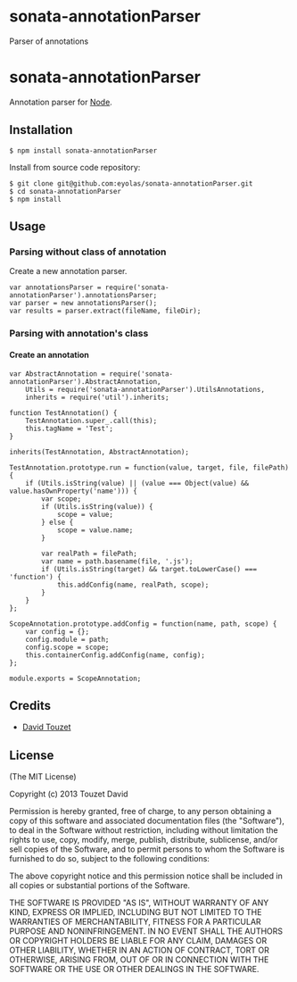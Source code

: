 sonata-annotationParser
=======================

Parser of annotations

# sonata-annotationParser

Annotation parser for [Node](http://nodejs.org).

## Installation

    $ npm install sonata-annotationParser

Install from source code repository:

    $ git clone git@github.com:eyolas/sonata-annotationParser.git
    $ cd sonata-annotationParser
    $ npm install

## Usage

### Parsing without class of annotation

Create a new annotation parser.

    var annotationsParser = require('sonata-annotationParser').annotationsParser;
    var parser = new annotationsParser();
    var results = parser.extract(fileName, fileDir);

### Parsing with annotation's class

#### Create an annotation


    var AbstractAnnotation = require('sonata-annotationParser').AbstractAnnotation,
        Utils = require('sonata-annotationParser').UtilsAnnotations,
        inherits = require('util').inherits;

    function TestAnnotation() {
        TestAnnotation.super_.call(this);
        this.tagName = 'Test';
    }

    inherits(TestAnnotation, AbstractAnnotation);

    TestAnnotation.prototype.run = function(value, target, file, filePath) {
        if (Utils.isString(value) || (value === Object(value) && value.hasOwnProperty('name'))) {
            var scope;
            if (Utils.isString(value)) {
                scope = value;
            } else {
                scope = value.name;
            }

            var realPath = filePath;
            var name = path.basename(file, '.js');
            if (Utils.isString(target) && target.toLowerCase() === 'function') {
                this.addConfig(name, realPath, scope);
            }
        }
    };

    ScopeAnnotation.prototype.addConfig = function(name, path, scope) {
        var config = {};
        config.module = path;
        config.scope = scope;
        this.containerConfig.addConfig(name, config);
    };

    module.exports = ScopeAnnotation;


## Credits

  - [David Touzet](http://github.com/eyolas)

## License

(The MIT License)

Copyright (c) 2013 Touzet David

Permission is hereby granted, free of charge, to any person obtaining a copy of
this software and associated documentation files (the "Software"), to deal in
the Software without restriction, including without limitation the rights to
use, copy, modify, merge, publish, distribute, sublicense, and/or sell copies of
the Software, and to permit persons to whom the Software is furnished to do so,
subject to the following conditions:

The above copyright notice and this permission notice shall be included in all
copies or substantial portions of the Software.

THE SOFTWARE IS PROVIDED "AS IS", WITHOUT WARRANTY OF ANY KIND, EXPRESS OR
IMPLIED, INCLUDING BUT NOT LIMITED TO THE WARRANTIES OF MERCHANTABILITY, FITNESS
FOR A PARTICULAR PURPOSE AND NONINFRINGEMENT. IN NO EVENT SHALL THE AUTHORS OR
COPYRIGHT HOLDERS BE LIABLE FOR ANY CLAIM, DAMAGES OR OTHER LIABILITY, WHETHER
IN AN ACTION OF CONTRACT, TORT OR OTHERWISE, ARISING FROM, OUT OF OR IN
CONNECTION WITH THE SOFTWARE OR THE USE OR OTHER DEALINGS IN THE SOFTWARE.